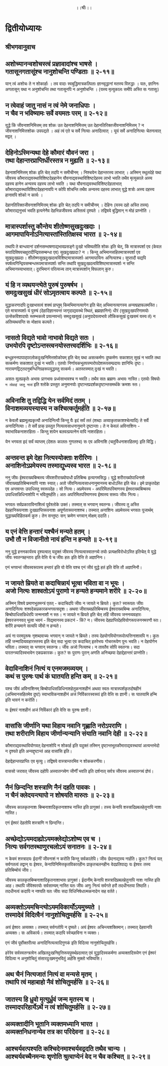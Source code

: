 <p align="center"> ।।श्रीः।। </p>

# द्वितीयोध्यायः

## श्रीभगवानुवाच
## अशोच्यानन्वशोचस्त्वं प्रज्ञावादांश्च भाषसे । <br> गतासूनगतासूंश्च नानुशोचन्ति पण्डिताः ॥ २-११॥
यान् त्वं अशोचः ते न शोकार्हाः । तव वादाः स्वबुद्धिमात्रकल्पिताः ज्ञानवृद्धानां मतस्य विरुद्धाः । यतः, ज्ञानिनः अगतासून् यथा न अनुशोचन्ति तथा गतासूनपि न अनुशोचन्ति । (यस्य मृत्युकालः समीपे अस्ति सः गतासुः)


## न त्वेवाहं जातु नासं न त्वं नेमे जनाधिपाः । <br> न चैव न भविष्यामः सर्वे वयमतः परम् ॥ २-१२॥
युद्धे किं जीवनाशनिमित्तम् तव शोकः उत देहनाशनिमित्तम् उत देहानतिरिक्तजीवनाशनिमित्तम् ? न जीवनाशनिमित्तशोकः उपपद्यते । अहं त्वं एते च सर्वे नित्याः अनादित्वात् । यूयं सर्वे अनादिनित्याः चेतनत्वात् मद्वत् । 


## देहिनोऽस्मिन्यथा देहे कौमारं यौवनं जरा । <br> तथा देहान्तरप्राप्तिर्धीरस्तत्र न मुह्यति ॥ २-१३॥
देहनाशनिमित्तम् शोकः इति चेत् तदपि न समीचीनम् । निश्चयेन देहान्तरस्य लाभात् । अस्मिन् स्थूलदेहे यथा जीवस्य कौमाराद्यवस्थाविशिष्टदेहहानेन यौवनाद्यवस्थाविशिष्टदेहस्य लाभो भवति तथैव मृत्युकाले अस्य दहस्य हानेन अन्यस्य दहस्य लाभो भवति । यथा यौवनाद्यवस्थाविशिष्टदेहलाभात् कौमाराद्यवस्थाविशिष्टदेहहानावपि न कोपि शोचन्ति तथैव अन्यस्य दहस्य लाभात् युद्धे शत्रोः अस्य दहस्य हानावपि शोको न कार्यः ।

देहानतिरिक्तजीवनाशनिमित्तम् शोकः इति चेत् तदपि न समीचीनम् । देहिनः (यस्य दहो अस्ति तस्य) कौमाराद्यनुभवं भवति इत्यनेनैव देहभिन्नजीवस्य अस्तित्वं दृश्यते । तद्विषये बुद्धिमान् न मोहं प्राप्नोति । 

## मात्रास्पर्शास्तु कौन्तेय शीतोष्णसुखदुःखदाः । <br> आगमापायिनोऽनित्यास्तांस्तितिक्षस्व भारत ॥ २-१४॥
तथापि ते बान्धवानां दर्शनसम्भाषणाद्यभावप्रसङ्गे दुःखो भविष्यतीति शोकः इति चेत्, किं मात्रास्पर्शा एव (केवल रूपादिविषयचक्षुरादीन्द्रियसम्बन्धा एव) सुखदुःखप्रदाः? न । किन्तु अभिमानसहितमात्रास्पर्शा एव सुखदुःखप्रदाः। शीतोष्णसुखदुःखदत्वविशिष्टमात्रास्पर्शाः आगमापायिनः अनित्याश्च। सुप्तादौ यद्यपि स्पर्षत्वगिन्द्रियसम्बन्धरूपमात्रास्पर्शाः सन्ति तथापि सुखदुःखदत्वविशिष्टमात्रास्पर्शाः न सन्ति अभिमानस्याभावात्। दुरभिमानं परित्यज्य तान् मात्रास्पर्शान् विफलान् कुरु। 

## यं हि न व्यथयन्त्येते पुरुषं पुरुषर्षभ । <br> समदुःखसुखं धीरं सोऽमृतत्वाय कल्पते ॥ २-१५॥
युद्धाकरणादपि दुःखाभावत्वं शक्यं प्राप्तुम् किमभिमानत्यागेन इति चेत् अभिमानत्यागस्य अन्यद्महाफलमस्ति। एते मात्रास्पर्शाः यं पुरुषं (देहादिज्ञानवन्तं जागृदाद्यवस्थे स्थितं, ब्रह्मज्ञानिनं) धीरं  (सुखदुःखपरिणामयोः उत्सेकविशादयोः स्तम्भकत्वे प्रयत्नवन्तं) समदुःखसुखं (अनुपादेयत्वभावे लौकिकसुखं दुःखसमं यस्य तं) न अतिव्यथयन्ति सः मोक्षाय कल्पते। 

## नासतो विद्यते भावो नाभावो विद्यते सतः । <br> उभयोरपि दृष्टोऽन्तस्त्वनयोस्तत्त्वदर्शिभिः ॥ २-१६॥
बन्धुहननपापाद्परलोकदुःखनिमित्तशोकोयम् इति चेत् यथा असत्कर्मणः दुष्कर्मणः सकाशात् सुखं न भवति तथा सत्कर्मणः सकाशात् दुःखं न भवति। एतयोः निर्णायकभूतपरम्परोपदेशरूपसम्प्रदायः ज्ञानिभिः दृष्टः। नारायणद्विट्तदनुबन्धिनिग्रहरूपयुद्धस्तु सत्कर्मः। अतस्तस्मात् दुःखं न भवति।

असतः मूलप्रकृतेः अभावः प्रागभावः प्रध्वंसाभावश्च न भवति। तथैव सतः ब्रह्मणः अभावः नास्ति। एतयोः विषयोः `न त्वेवाहं जातु नासं` इति श्लोके प्रस्तुत अनुमानयोः दृष्टान्तप्रदर्शकदृष्टान्तसमर्थके क्रमशः स्तः। 

## अविनाशि तु तद्विद्धि येन सर्वमिदं ततम् । <br> विनाशमव्ययस्यास्य न कश्चित्कर्तुमर्हति ॥ २-१७॥
न केवलौ ब्रह्ममूलप्रकृत्यौ अनादिनित्यौ किन्तु यैः इदं सर्वं ततं (शब्दाः अव्याकृताकाशश्चेत्यादि) ते सर्वे अनादिनित्याः। ते सर्वे प्राक् प्रस्तुत नित्यत्वसाधनानुमाने दृष्टान्ताः। ते न केवलं अविनाशिनः - स्वाभाविकनाशरहिताः - किन्तु शापेन बलवत्प्रयत्नेन वापि नाशरहिताः। 

येन भगवता इदं सर्वं व्याप्तम् (देशतः कालतः गुणतश्च) सः एव अविनाशि (चतुर्विधनाशरहितम्) इति विद्धि। 

## अन्तवन्त इमे देहा नित्यस्योक्ताः शरीरिणः । <br> अनाशिनोऽप्रमेयस्य तस्माद्युध्यस्व भारत ॥ २-१८॥
ननु जीवः ईश्वराख्यबिम्बस्य जीवशरीराख्योपाधौ प्रतिबिम्बः इत्यागमसिद्धः। युद्धे शरीराख्योपाधिनाशे जीवाख्यप्रतिबिम्बस्यापि नाशः स्यात्। अतो जीवनित्यत्वसाधनानुमानस्य बाधोऽस्ति इति चेन्न। इमे प्राकृतदेहा एव अन्तवन्तः उपाधिस्तु स्वरूपदेहः। सो नित्यः। अप्रमेयस्य - अपरिमितपरिमाणस्य ईश्वराख्यबिम्बस्य उपाधिसन्निधिनाशोपि न भवितुमर्हति। अतः अपरिमितपरिमाणस्य ईश्वस्य सरूपः जीवः नित्यः।

भगवतः सर्वप्रकाराविनाशित्वं पूर्वश्लोके उक्तं। तस्मात् स भगवान् स्वतन्त्रः। जीवस्य तु अस्ति देहहानिरूपनाशः दुःखप्राप्तिरूपनाशः अपूर्णतारूपनाशश्च। तस्मात् अनाशिनः अप्रमेयस्य भगवतः पूजार्थम् युद्धाख्यविहितकर्म कुरु। तेन सन्तुष्टः सन् क्रमेण भगवान् मोक्षम् ददाति। 

## य एनं वेत्ति हन्तारं यश्चैनं मन्यते हतम् । <br> उभौ तौ न विजानीतो नायं हन्ति न हन्यते ॥ २-१९॥
ननु युद्धे हननकार्यस्य दृश्यत्वात् यदुक्तं जीवस्य नित्यत्वास्वातन्त्र्ये तयोः प्रत्यक्षविरोधोऽस्ति इतिचेत् ये युद्धे जीवः स्वतन्त्रहन्तारः इति वेत्ति ये च जीवः हतः इति वेत्ति ते अज्ञानिनः। 

एनं भगवन्तं जीवस्वरूपस्य हन्तारं इति यो वेत्ति यश्च एनं जीवं युद्धे हतं इति वेत्ति तौ अज्ञानिनौ। 

## न जायते म्रियते वा कदाचिन्नायं भूत्वा भविता वा न भूयः । <br> अजो नित्यः शाश्वतोऽयं पुराणो न हन्यते हन्यमाने शरीरे ॥ २-२०॥
अस्मिन् विषये प्रमाणभूतमन्त्रं एतत् - 
कदाचिदपि जीवः न जायते न म्रियते। कुतः? स्वरूपतः जीवः अनादिनित्यः शश्वदेकप्रकारकभगवत्सदृशः। अथवा जीवाख्यप्रतिबिम्बस्य  ईश्वराख्यबिम्बः अनादिनित्यः, बिम्बोपाधिसन्निधेरपि जन्मनाशौ न स्तः। न जायते न म्रियते इति चेत् तर्हि जीवस्य जननव्यवहारः ईश्वरजननवत् भूत्वा भवनं - विद्यमानस्य प्रकटनं - किं? न। जीवस्य देहप्राप्तिदेहवियोगरूपजननमरणौ स्तः। शरीरे हन्यमाने सत्यपि जीवो न हन्यते। 

अयं ना परमपुरूषः नृशब्दवाच्यः भगवान् न जायते न म्रियते। तस्य देहयोगवियोगरूपोत्पत्तिनाशावपि न। कुतः तर्हि जन्मादिव्यवहारस्तस्य इति चेत् सदा भूत्वा एव कदाचित् इतरेभयः गोचररूपेण पुनः भवति। न देहयोगेन भविता। तस्मात् सः भगवान् स्वतन्त्रः। जीवः अजो नित्यश्च। न तावतैव सोपि स्वतन्त्रः। सदा पारतन्त्र्यादिस्वभावेन एकप्रकारकः। कुतः? सः पुराणः पुरान् अणति अनिच्छया देहाद्देहान्तरं प्राप्नोति। 

## वेदाविनाशिनं नित्यं य एनमजमव्ययम् । <br> कथं स पुरुषः पार्थ कं घातयति हन्ति कम् ॥ २-२१॥
यश्च जीवं अविनाशिनम् बिम्बोपाधिसन्निधिनाशहेतुकनाशहीनं अथवा स्वतः मात्रास्पर्शकृतदोषहीनं (अभिमानसहितमेव दुष्टं) स्वाभाविकनाशहीनं अजं निर्विकारस्वरूपं इति वेत्ति सः ज्ञानी। सः घातयामि हन्मि इति भावनं न करोति। 

यः ईश्वरं नाशहीनं अजं निर्विकारं इति वेत्ति सः पुरुषः ज्ञानी। 

## वासांसि जीर्णानि यथा विहाय नवानि गृह्णाति नरोऽपराणि । <br> तथा शरीराणि विहाय जीर्णान्यन्यानि संयाति नवानि देही ॥ २-२२॥
कौमाराद्यवस्थावियोगवत् देहनाशोपि न शोकार्ह इति यदुक्तं तस्मिन् दृष्टान्तभूतकौमाराद्यवस्थायां अत्यन्तभेदो न दृश्यते इति अन्यद्दृष्टान्तं आह वासांसि इति। 

देहाद्देहान्तरप्राप्तिः एव मृत्युः। तद्विषये वास्त्रान्तरमिव न शोककरणीयः। 

वाससो जरावत् जीवस्य दहोपि अस्वातन्त्र्येण जीर्णीं भवति इति दर्शनात् सर्वत्र जीवस्य अस्वातन्त्र्यं ज्ञेयं। 

## नैनं छिन्दन्ति शस्त्राणि नैनं दहति पावकः । <br> न चैनं क्लेदयन्त्यापो न शोषयति मारुतः ॥ २-२३॥
जीवस्य कालकृतनाशः बिम्बनाशादिकृतनाशश्च नास्ति इति प्रागुक्तं। तस्य केनापि शस्त्रादिप्रबलहेतुनापि नाशः नास्ति। 

एनं ईश्वरं देहतोपि शस्त्राणि न छिन्दन्ति।

## अच्छेद्योऽयमदाह्योऽयमक्लेद्योऽशोष्य एव च । <br> नित्यः सर्वगतस्थाणुरचलोऽयं सनातनः ॥ २-२४॥
न केवमं शस्त्रादयः ईदानीं जीवनाशं न करोति किन्तु सर्वकालेपि। जीवः छेदनाद्यस्य नार्हति। कुतः? नित्यं यत् सर्वगतत्वं तद्वान् यः ईश्वरः, केनापिनिमित्तकृतविकारहीनः प्राकृतचलनहीनः वेदप्रतिपाद्यः यः ईश्वरः तस्य प्रतिबिम्बोयं जीवः।

जीवस्य कालकृतबिम्बनाशादिकृतनाशाभावः प्रागुक्तं। ईदानीम् केनापि शस्त्रादिप्रबलहेतुनापि नाशः नास्ति इति आह। तथापि जीवेश्वरयोः सर्वसाम्यम् नास्ति यतः जीवः अणुः नित्यं सर्वगते हरौ तदधीनतया तिष्ठति। तदधीनत्वं कदापि न नश्यति यतः जीवः सदा विधिनिषेधात्मकनादेन सह वर्तते। 

## अव्यक्तोऽयमचिन्त्योऽयमविकार्योऽयमुच्यते । <br> तस्मादेवं विदित्वैनं नानुशोचितुमर्हसि ॥ २-२५॥
अयं ईश्वरः अव्यक्तः। तस्मात् सर्वगतोपि न दृष्यते। अयं ईश्वरः अचिन्त्यशक्तिमान्। तस्मात् देहवानपि अव्यक्तः। सः अविकार्यः। तस्मात् कदापि स्वेच्छाविना न व्यक्तः। 

एनं जीवं पूर्वोक्तरीत्या अनादिनित्यत्वादिगुणकं इति विदित्वा नानुशोचितुमर्हसि। 

हरेरेव सर्वस्वतन्त्रत्वेन अखिलदुःखनिवृत्तिरूपपुमर्थप्रदत्वात् एवं युद्धादिस्वकर्मणा अव्यक्तादिरूपेण एनं ईश्वरं विदित्वा न अनुशोचितुं संसारदुःखमनुभवितुं अर्हसि मुक्तो भविष्यसि। 

## अथ चैनं नित्यजातं नित्यं वा मन्यसे मृतम् । <br> तथापि त्वं महाबाहो नैवं शोचितुमर्हसि ॥ २-२६॥

## जातस्य हि ध्रुवो मृत्युर्ध्रुवं जन्म मृतस्य च । <br> तस्मादपरिहार्येऽर्थे न त्वं शोचितुमर्हसि ॥ २-२७॥

## अव्यक्तादीनि भूतानि व्यक्तमध्यानि भारत । <br> अव्यक्तनिधनान्येव तत्र का परिदेवना ॥ २-२८॥

## आश्चर्यवत्पश्यति कश्चिदेनमाश्चर्यवद्वदति तथैव चान्यः । <br> आश्चर्यवच्चैनमन्यः शृणोति श्रुत्वाप्येनं वेद न चैव कश्चित् ॥ २-२९॥
